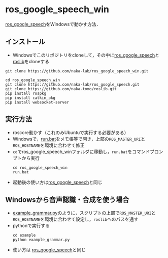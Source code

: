 # ros_google_speech_win

[ros_google_speech](https://github.com/naka-lab/ros_google_speech)をWindowsで動かす方法．

## インストール
- Windowsでこのリポジトリをcloneして，その中に[ros_google_speech](https://github.com/naka-lab/ros_google_speech)と[roslib](https://github.com/naka-tomo/roslib)をcloneする

```
git clone https://github.com/naka-lab/ros_google_speech_win.git

cd ros_google_speech_win
git clone https://github.com/naka-lab/ros_google_speech.git
git clone https://github.com/naka-tomo/roslib.git
pip install rospkg
pip install catkin_pkg
pip install websocket-server
```

## 実行方法
- roscore動かす（これのみUbuntuで実行する必要がある）
- Windowsで，[run.bat](run.bat)をメモ帳等で開き，上部の`ROS_MASTER_URI`と`ROS_HOSTNAME`を環境に合わせて修正
- `cd`でros_google_speech_winフォルダに移動し，`run.bat`をコマンドプロンプトから実行
  ```
  cd ros_google_speech_win
  run.bat
  ```
- 起動後の使い方は[ros_google_speech](https://github.com/naka-lab/ros_google_speech)と同じ

## Windowsから音声認識・合成を使う場合
- [example_grammar.py](example/example_grammar.py)のように，スクリプトの上部で`ROS_MASTER_URI`と`ROS_HOSTNAME`を環境に合わせて設定し，`roslib`へのパスを通す
- pythonで実行する
  ```
  cd example
  python example_grammar.py
  ```
- 使い方は
[ros_google_speech](https://github.com/naka-lab/ros_google_speech)と同じ
